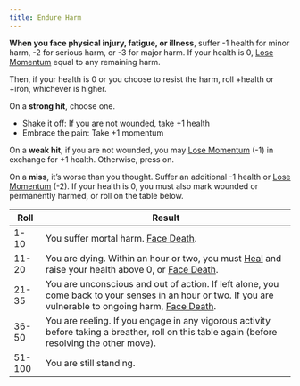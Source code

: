 ```yaml
---
title: Endure Harm
---
```


**When you face physical injury, fatigue, or illness**, suffer -1 health for minor harm, -2 for serious harm, or -3 for major harm. If your health is 0, [Lose Momentum](/moves/suffer/lose_momentum) equal to any remaining harm.

Then, if your health is 0 or you choose to resist the harm, roll +health or +iron, whichever is higher.

On a **strong hit**, choose one.

- Shake it off: If you are not wounded, take +1 health
- Embrace the pain: Take +1 momentum

On a **weak hit**, if you are not wounded, you may [Lose Momentum](/moves/suffer/lose_momentum) (-1) in exchange for +1 health. Otherwise, press on.

On a **miss**, it’s worse than you thought. Suffer an additional -1 health or [Lose Momentum](/moves/suffer/lose_momentum) (-2). If your health is 0, you must also mark wounded or permanently harmed, or roll on the table below.

| Roll   | Result                                                                                                                                                                                  |
| ------ | --------------------------------------------------------------------------------------------------------------------------------------------------------------------------------------- |
| 1-10   | You suffer mortal harm. [Face Death](/moves/threshold/face_death).                                                                                                                      |
| 11-20  | You are dying. Within an hour or two, you must [Heal](/moves/recover/heal) and raise your health above 0, or [Face Death](/moves/threshold/face_death).                                 |
| 21-35  | You are unconscious and out of action. If left alone, you come back to your senses in an hour or two. If you are vulnerable to ongoing harm, [Face Death](/moves/threshold/face_death). |
| 36-50  | You are reeling. If you engage in any vigorous activity before taking a breather, roll on this table again (before resolving the other move).                                           |
| 51-100 | You are still standing.                                                                                                                                                                 |
